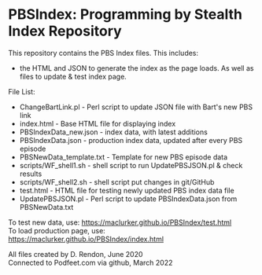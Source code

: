 # PBSIndex: Programming by Stealth Index Repository
This repository contains the PBS Index files. This includes:
* the HTML and JSON to generate the index as the page loads. As well as files to update & test index page.

File List:
* ChangeBartLink.pl - Perl script to update JSON file with Bart's new PBS link 
* index.html - Base HTML file for displaying index
* PBSIndexData_new.json - index data, with latest additions
* PBSIndexData.json - production index data, updated after every PBS episode
* PBSNewData_template.txt - Template for new PBS episode data
* scripts/WF_shell1.sh - shell script to run UpdatePBSJSON.pl & check results
* scripts/WF_shell2.sh - shell script put changes in git/GitHub
* test.html - HTML file for testing newly updated PBS index data file
* UpdatePBSJSON.pl - Perl script to update PBSIndexData.json from PBSNewData.txt

To test new data, use: https://maclurker.github.io/PBSIndex/test.html
<br>
To load production page, use: https://maclurker.github.io/PBSIndex/index.html

All files created by D. Rendon, June 2020
<br>
Connected to Podfeet.com via github, March 2022
